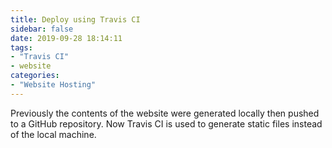 ```yaml
---
title: Deploy using Travis CI
sidebar: false
date: 2019-09-28 18:14:11
tags:
- "Travis CI"
- website
categories:
- "Website Hosting"
---
```


Previously the contents of the website were generated locally then pushed to a GitHub repository. Now Travis CI is used to generate static files instead of the local machine. 

